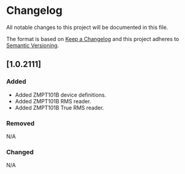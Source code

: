 # Changelog
All notable changes to this project will be documented in this file.

The format is based on [Keep a Changelog](http://keepachangelog.com/en/1.0.0/)
and this project adheres to [Semantic Versioning](http://semver.org/spec/v2.0.0.html).

## [1.0.2111]
### Added
- Added ZMPT101B device definitions.
- Added ZMPT101B RMS reader.
- Added ZMPT101B True RMS reader.

### Removed
N/A

### Changed
N/A